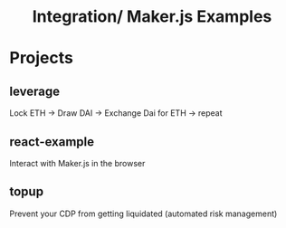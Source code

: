 <h1 align="center">
  Integration/ Maker.js Examples
</h1>

# Projects

## leverage

Lock ETH -> Draw DAI -> Exchange Dai for ETH -> repeat

## react-example 

Interact with Maker.js in the browser

## topup

Prevent your CDP from getting liquidated (automated risk management)
